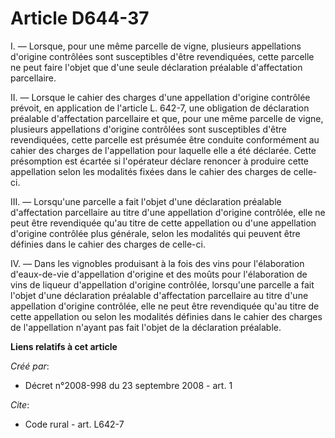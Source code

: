 # Article D644-37

I. ― Lorsque, pour une même parcelle de vigne, plusieurs appellations d'origine contrôlées sont susceptibles d'être
revendiquées, cette parcelle ne peut faire l'objet que d'une seule déclaration préalable d'affectation parcellaire. 

II. ― Lorsque le cahier des charges d'une appellation d'origine contrôlée prévoit, en application de l'article L. 642-7, une
obligation de déclaration préalable d'affectation parcellaire et que, pour une même parcelle de vigne, plusieurs appellations
d'origine contrôlées sont susceptibles d'être revendiquées, cette parcelle est présumée être conduite conformément au cahier
des charges de l'appellation pour laquelle elle a été déclarée. Cette présomption est écartée si l'opérateur déclare renoncer
à produire cette appellation selon les modalités fixées dans le cahier des charges de celle-ci. 

III. ― Lorsqu'une parcelle a fait l'objet d'une déclaration préalable d'affectation parcellaire au titre d'une appellation
d'origine contrôlée, elle ne peut être revendiquée qu'au titre de cette appellation ou d'une appellation d'origine contrôlée
plus générale, selon les modalités qui peuvent être définies dans le cahier des charges de celle-ci. 

IV. ― Dans les vignobles produisant à la fois des vins pour l'élaboration d'eaux-de-vie d'appellation d'origine et des moûts
pour l'élaboration de vins de liqueur d'appellation d'origine contrôlée, lorsqu'une parcelle a fait l'objet d'une déclaration
préalable d'affectation parcellaire au titre d'une appellation d'origine contrôlée, elle ne peut être revendiquée qu'au titre
de cette appellation ou selon les modalités définies dans le cahier des charges de l'appellation n'ayant pas fait l'objet de
la déclaration préalable.

**Liens relatifs à cet article**

_Créé par_:

  - Décret n°2008-998 du 23 septembre 2008 - art. 1

_Cite_:

  - Code rural - art. L642-7
